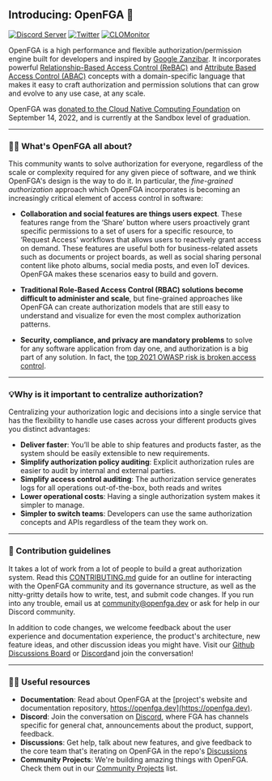 ## Introducing: OpenFGA 👋

[![Discord Server](https://img.shields.io/discord/759188666072825867?color=7289da&logo=discord "Discord Server")](https://discord.com/channels/759188666072825867/930524706854031421)
[![Twitter](https://img.shields.io/twitter/follow/openfga?color=%23179CF0&logo=twitter&style=flat-square "@openfga on Twitter")](https://twitter.com/openfga)
[![CLOMonitor](https://img.shields.io/endpoint?url=https://clomonitor.io/api/projects/cncf/openfga/badge)](https://clomonitor.io/projects/cncf/openfga)

OpenFGA is a high performance and flexible authorization/permission engine built for developers and inspired by [Google Zanzibar](https://research.google/pubs/pub48190/). It incorporates powerful [Relationship-Based Access Control (ReBAC)](https://en.wikipedia.org/wiki/Relationship-based_access_control) and [Attribute Based Access Control (ABAC)](https://en.wikipedia.org/wiki/Attribute-based_access_control) concepts with a domain-specific language that makes it easy to craft authorization and permission solutions that can grow and evolve to any use case, at any scale.

OpenFGA was [donated to the Cloud Native Computing Foundation](https://www.cncf.io/projects/openfga/) on September 14, 2022, and is currently at the Sandbox level of graduation.

---

### 🙋‍♀️ What's OpenFGA all about?

This community wants to solve authorization for everyone, regardless of the scale or complexity required for any given piece of software, and we think OpenFGA's design is the way to do it. In particular, the *fine-grained authorization* approach which OpenFGA incorporates is becoming an increasingly critical element of access control in software:

* **Collaboration and social features are things users expect**. These features range from the ‘Share’ button where users proactively grant specific permissions to a set of users for a specific resource, to ‘Request Access’ workflows that allows users to reactively grant access on demand. These features are useful both for business-related assets such as documents or project boards, as well as social sharing personal content like photo albums, social media posts, and even IoT devices. OpenFGA makes these scenarios easy to build and govern.

* **Traditional Role-Based Access Control (RBAC) solutions become difficult to administer and scale**, but fine-grained approaches like OpenFGA can create authorization models that are still easy to understand and visualize for even the most complex authorization patterns.

* **Security, compliance, and privacy are mandatory problems** to solve for any software application from day one, and authorization is a big part of any solution. In fact, the [top 2021 OWASP risk is broken access control](https://owasp.org/Top10/).

---

### 💡Why is it important to centralize authorization?

Centralizing your authorization logic and decisions into a single service that has the flexibility to handle use cases across your different products gives you distinct advantages:

* **Deliver faster**: You’ll be able to ship features and products faster, as the system should be easily extensible to new requirements.
* **Simplify authorization policy auditing**: Explicit authorization rules are easier to audit by internal and external parties.
* **Simplify access control auditing**: The authorization service generates logs for all operations out-of-the-box, both reads and writes
* **Lower operational costs**: Having a single authorization system makes it simpler to manage.
* **Simpler to switch teams**:  Developers can use the same authorization concepts and APIs regardless of the team they work on.

---

### 🌈 Contribution guidelines

It takes a lot of work from a lot of people to build a great authorization system. Read this [CONTRIBUTING.md](https://github.com/openfga/.github/blob/main/CONTRIBUTING.md) guide for an outline for interacting with the OpenFGA community and its governance structure, as well as the nitty-gritty details how to write, test, and submit code changes. If you run into any trouble, email us at community@openfga.dev or ask for help in our Discord community.

In addition to code changes, we welcome feedback about the user experience and documentation experience, the product's architecture, new feature ideas, and other discussion ideas you might have. Visit our [Github Discussions Board](https://github.com/orgs/openfga/discussions) or [Discord](https://discord.gg/8naAwJfWN6)and join the conversation!

---

### 👩‍💻 Useful resources

* **Documentation**: Read about OpenFGA at the [project's website and documentation repository, https://openfga.dev](https://openfga.dev).
* **Discord**: Join the conversation on [Discord](https://discord.gg/8naAwJfWN6), where FGA has channels specific for general chat, announcements about the product, support, feedback.
* **Discussions**: Get help, talk about new features, and give feedback to the core team that's iterating on OpenFGA in the repo's [Discussions](https://github.com/orgs/openfga/discussions)
* **Community Projects**: We're building amazing things with OpenFGA. Check them out in our [Community Projects](https://github.com/openfga/community#community-projects) list.
